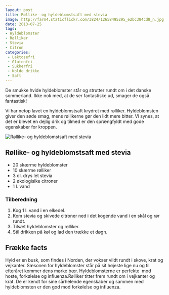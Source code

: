 ```yaml
---
layout: post
title: Røllike- og hyldeblomstsaft med stevia
image: http://farm4.staticflickr.com/3824/12658495295_e2bc384cd8_n.jpg
date: 2013-07-25
tags:
- Hyldeblomster
- Rølliker
- Stevia
- Citron
categories:
 - Laktosefri
 - Glutenfri
 - Sukkerfri
 - Kolde drikke
 - Saft
---
```


De smukke hvide hyldeblomster står og strutter rundt om i det danske sommerland.
Ikke nok med, at de ser fantastiske ud, smager de også fantastisk!

Vi har netop lavet en hyldeblomstsaft krydret med rølliker. Hyldeblomsten giver
den søde smag, mens røllikerne gør den lidt mere bitter. Vi synes, at det er
blevet en dejlig drik og tilmed er den sprængfyldt med gode egenskaber for
kroppen.

![Røllike- og hyldeblomstsaft med stevia](http://farm4.staticflickr.com/3824/12658495295_e2bc384cd8.jpg)

## Røllike- og hyldeblomstsaft med stevia
- 20 skærme hyldeblomster
- 10 skærme rølliker
- 3 dl. drys let stevia
- 2 økologisike citroner
- 1 l. vand

### Tilberedning
1. Kog 1 l. vand i en elkedel. 
2. Kom stevia og skivede citroner ned i det kogende vand i en skål og rør rundt.
3. Tilsæt hyldeblomster og rølliker.
4. Stil drikken på køl og lad den trække et døgn.

## Frække facts
Hyld er en busk, som findes i Norden, der vokser vildt rundt i skove, krat og
vejkanter. Sæsonen for hyldeblomster står på sit højeste lige nu og til
efteråret kommer dens mørke bær. Hyldeblomsterne er perfekte  mod hoste,
forkølelse og influenza.Rølliker titter frem rundt om i vejkanter og krat. De er
kendt for sine sårhelende egenskaber og sammen med hyldeblomsten er den god mod
forkølelse og influenza.
